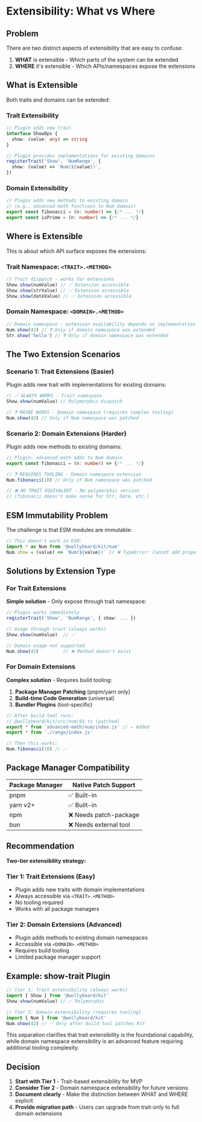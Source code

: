 # Extensibility: What vs Where

## Problem

There are two distinct aspects of extensibility that are easy to confuse:

1. **WHAT** is extensible - Which parts of the system can be extended
2. **WHERE** it's extensible - Which APIs/namespaces expose the extensions

## What is Extensible

Both traits and domains can be extended:

### Trait Extensibility

```typescript
// Plugin adds new trait
interface ShowOps {
  show: (value: any) => string
}

// Plugin provides implementations for existing domains
registerTrait('Show', 'NumRange', {
  show: (value) => `Num(${value})`,
})
```

### Domain Extensibility

```typescript
// Plugin adds new methods to existing domain
// (e.g., advanced math functions to Num domain)
export const fibonacci = (n: number) => {/* ... */}
export const isPrime = (n: number) => {/* ... */}
```

## Where is Extensible

This is about which API surface exposes the extensions:

### Trait Namespace: `<TRAIT>.<METHOD>`

```typescript
// Trait dispatch - works for extensions
Show.show(numValue) // ✅ Extension accessible
Show.show(strValue) // ✅ Extension accessible
Show.show(dateValue) // ✅ Extension accessible
```

### Domain Namespace: `<DOMAIN>.<METHOD>`

```typescript
// Domain namespace - extension availability depends on implementation
Num.show(42) // ❓ Only if domain namespace was extended
Str.show('hello') // ❓ Only if domain namespace was extended
```

## The Two Extension Scenarios

### Scenario 1: Trait Extensions (Easier)

Plugin adds new trait with implementations for existing domains:

```typescript
// ✅ ALWAYS WORKS - Trait namespace
Show.show(numValue) // Polymorphic dispatch

// ❓ MAYBE WORKS - Domain namespace (requires complex tooling)
Num.show(42) // Only if Num namespace was patched
```

### Scenario 2: Domain Extensions (Harder)

Plugin adds new methods to existing domains:

```typescript
// Plugin: advanced-math adds to Num domain
export const fibonacci = (n: number) => {/* ... */}

// ❓ REQUIRES TOOLING - Domain namespace extension
Num.fibonacci(10) // Only if Num namespace was patched

// ❌ NO TRAIT EQUIVALENT - No polymorphic version
// (fibonacci doesn't make sense for Str, Date, etc.)
```

## ESM Immutability Problem

The challenge is that ESM modules are immutable:

```typescript
// This doesn't work in ESM:
import * as Num from '@wollybeard/kit/num'
Num.show = (value) => `Num(${value})` // ❌ TypeError: Cannot add property
```

## Solutions by Extension Type

### For Trait Extensions

**Simple solution** - Only expose through trait namespace:

```typescript
// Plugin works immediately
registerTrait('Show', 'NumRange', { show: ... })

// Usage through trait (always works)
Show.show(numValue)  // ✅

// Domain usage not supported
Num.show(42)         // ❌ Method doesn't exist
```

### For Domain Extensions

**Complex solution** - Requires build tooling:

1. **Package Manager Patching** (pnpm/yarn only)
2. **Build-time Code Generation** (universal)
3. **Bundler Plugins** (tool-specific)

```typescript
// After build tool runs:
// @wollybeard/kit/src/num/$$.ts (patched)
export * from 'advanced-math/num/index.js' // ← Added
export * from './range/index.js'

// Then this works:
Num.fibonacci(10) // ✅
```

## Package Manager Compatibility

| Package Manager | Native Patch Support   |
| --------------- | ---------------------- |
| pnpm            | ✅ Built-in            |
| yarn v2+        | ✅ Built-in            |
| npm             | ❌ Needs patch-package |
| bun             | ❌ Needs external tool |

## Recommendation

**Two-tier extensibility strategy:**

### Tier 1: Trait Extensions (Easy)

- Plugin adds new traits with domain implementations
- Always accessible via `<TRAIT>.<METHOD>`
- No tooling required
- Works with all package managers

### Tier 2: Domain Extensions (Advanced)

- Plugin adds methods to existing domain namespaces
- Accessible via `<DOMAIN>.<METHOD>`
- Requires build tooling
- Limited package manager support

## Example: show-trait Plugin

```typescript
// Tier 1: Trait extensibility (always works)
import { Show } from '@wollybeard/kit'
Show.show(numValue) // ✅ Polymorphic

// Tier 2: Domain extensibility (requires tooling)
import { Num } from '@wollybeard/kit'
Num.show(42) // ✅ Only after build tool patches Kit
```

This separation clarifies that trait extensibility is the foundational capability, while domain namespace extensibility is an advanced feature requiring additional tooling complexity.

## Decision

1. **Start with Tier 1** - Trait-based extensibility for MVP
2. **Consider Tier 2** - Domain namespace extensibility for future versions
3. **Document clearly** - Make the distinction between WHAT and WHERE explicit
4. **Provide migration path** - Users can upgrade from trait-only to full domain extensions
